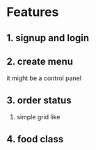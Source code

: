 # Features
## 1. signup and login
## 2. create menu 
it might be a control panel
## 3. order status
1. simple grid like
## 4. food class
